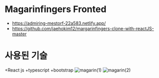 # Magarinfingers Fronted

+ https://admiring-mestorf-22a583.netlify.app/
+ https://github.com/jaehokim12/margarinfingers-clone-with-reactJS-master

# 사용된 기술
+React js
+typescript
+bootstrap
![magarin(1)](https://user-images.githubusercontent.com/62605981/123534556-01f7a480-d759-11eb-8612-ad5348d77793.gif)
![magarin(2)](https://user-images.githubusercontent.com/62605981/123534558-0459fe80-d759-11eb-85b2-8fc2073c73ee.gif)
